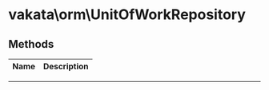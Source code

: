 # vakata\orm\UnitOfWorkRepository


## Methods

| Name | Description |
|------|-------------|

---


